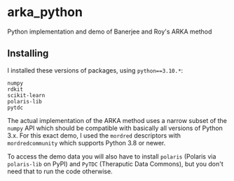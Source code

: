 # arka_python
Python implementation and demo of Banerjee and Roy's ARKA method

## Installing

I installed these versions of packages, using `python==3.10.*`:

```
numpy
rdkit
scikit-learn
polaris-lib
pytdc
```

The actual implementation of the ARKA method uses a narrow subset of the `numpy` API which should be compatible with basically all versions of Python 3.x.
For this exact demo, I used the `mordred` descriptors with `mordredcommunity` which supports Python 3.8 or newer.

To access the demo data you will also have to install `polaris` (Polaris via `polaris-lib` on PyPI) and `PyTDC` (Theraputic Data Commons), but you don't need that to run the code otherwise.
